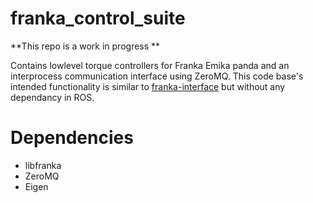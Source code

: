# franka_control_suite
**This repo is a work in progress **

Contains lowlevel torque controllers for Franka Emika panda and an interprocess communication interface using ZeroMQ. This code base's intended functionality is similar to [franka-interface](https://github.com/iamlab-cmu/franka-interface) but without any dependancy in ROS.


# Dependencies 

- libfranka
- ZeroMQ
- Eigen
